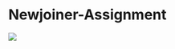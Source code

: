 # Newjoiner-Assignment
<img align="center" src="https://github-readme-stats.vercel.app/api/<CARD_TYPE>/?username=<USERNAME>&theme=<THEME_NAME>" />
